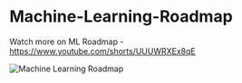 # Machine-Learning-Roadmap
Watch more on ML Roadmap - https://www.youtube.com/shorts/UUUWRXEx8qE

![Machine Learning Roadmap](https://github.com/user-attachments/assets/1175e4d7-169a-45a9-ab41-77a718648a59)
